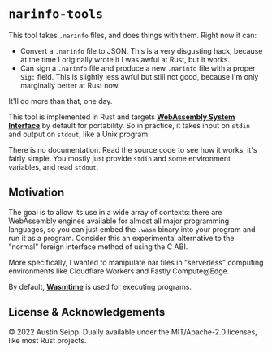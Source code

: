 # `narinfo-tools`

This tool takes `.narinfo` files, and does things with them. Right now it can:

- Convert a `.narinfo` file to JSON. This is a very disgusting hack, because at
the time I originally wrote it I was awful at Rust, but it works.
- Can sign a `.narinfo` file and produce a new `.narinfo` file with a proper
`Sig:` field. This is slightly less awful but still not good, because I'm only
marginally better at Rust now.

It'll do more than that, one day.

This tool is implemented in Rust and targets **[WebAssembly System
Interface][WASI]** by default for portability. So in practice, it takes input on
`stdin` and output on `stdout`, like a Unix program.

There is no documentation. Read the source code to see how it works, it's fairly
simple. You mostly just provide `stdin` and some environment variables, and read
`stdout`.

## Motivation

The goal is to allow its use in a wide array of contexts: there are WebAssembly
engines available for almost all major programming languages, so you can just
embed the `.wasm` binary into your program and run it as a program. Consider
this an experimental alternative to the "normal" foreign interface method of
using the C ABI.

More specifically, I wanted to manipulate nar files in "serverless" computing
environments like Cloudflare Workers and Fastly Compute@Edge.

By default, **[Wasmtime]** is used for executing programs.

[Nix]: https://nixos.org/nix
[WASI]: https://wasi.dev
[Wasmtime]: https://wasmtime.dev

## License & Acknowledgements

&copy; 2022 Austin Seipp. Dually available under the MIT/Apache-2.0 licenses, like most Rust projects.
